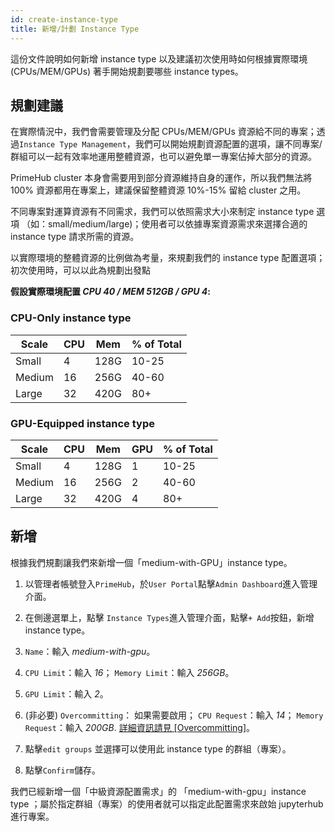 ```yaml
---
id: create-instance-type
title: 新增/計劃 Instance Type
---
```


這份文件說明如何新增 instance type 以及建議初次使用時如何根據實際環境 (CPUs/MEM/GPUs) 著手開始規劃要哪些 instance types。

## 規劃建議

在實際情況中，我們會需要管理及分配 CPUs/MEM/GPUs 資源給不同的專案；透過`Instance Type Management`，我們可以開始規劃資源配置的選項，讓不同專案/群組可以一起有效率地運用整體資源，也可以避免單一專案佔掉大部分的資源。

PrimeHub cluster 本身會需要用到部分資源維持自身的運作，所以我們無法將 100% 資源都用在專案上，建議保留整體資源 10%-15% 留給 cluster 之用。

不同專案對運算資源有不同需求，我們可以依照需求大小來制定 instance type 選項 （如：small/medium/large)；使用者可以依據專案資源需求來選擇合適的 instance type 請求所需的資源。

以實際環境的整體資源的比例做為考量，來規劃我們的 instance type 配置選項；初次使用時，可以以此為規劃出發點

**假設實際環境配置 *CPU 40 / MEM 512GB / GPU 4*:**

### CPU-Only instance type

|Scale|CPU|Mem|% of Total|
|-----|---|---|----------|
|Small|4|128G|10-25|
|Medium|16|256G|40-60|
|Large|32|420G|80+|

### GPU-Equipped instance type

|Scale|CPU|Mem|GPU|% of Total|
|-----|---|---|---|----------|
|Small|4|128G|1|10-25|
|Medium|16|256G|2|40-60|
|Large|32|420G|4|80+|

## 新增

根據我們規劃讓我們來新增一個「medium-with-GPU」instance type。

1. 以管理者帳號登入`PrimeHub`，於`User Portal`點擊`Admin Dashboard`進入管理介面。

2. 在側邊選單上，點擊 `Instance Types`進入管理介面，點擊`+ Add`按鈕，新增 instance type。

3. `Name`：輸入 *medium-with-gpu*。

4. `CPU Limit`：輸入 *16*； `Memory Limit`：輸入 *256GB*。

5. `GPU Limit`：輸入 *2*。

6. (非必要) `Overcommitting`： 如果需要啟用； `CPU Request`：輸入 *14*； `Memory Request`：輸入 *200GB*. [詳細資訊請見 [Overcommitting]](https://docs.primehub.io/docs/guide_manual/admin-instancetype#overcommitting-advanced-feature)。

7. 點擊`edit groups` 並選擇可以使用此 instance type 的群組（專案）。

8. 點擊`Confirm`儲存。

我們已經新增一個「中級資源配置需求」的 「medium-with-gpu」instance type ；屬於指定群組（專案）的使用者就可以指定此配置需求來啟始 jupyterhub 進行專案。
